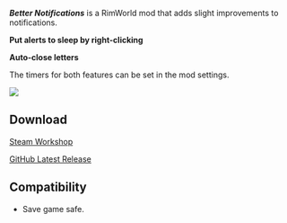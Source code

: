 **_Better Notifications_** is a RimWorld mod that adds slight improvements to notifications.

**Put alerts to sleep by right-clicking**

**Auto-close letters**

The timers for both features can be set in the mod settings.

![](https://github.com/krafs/BetterNotifications/blob/master/About/Preview.png)

## Download
[Steam Workshop](https://steamcommunity.com/sharedfiles/filedetails/?id=1666097824)

[GitHub Latest Release](https://github.com/krafs/BetterNotifications/releases)

## Compatibility
* Save game safe.
